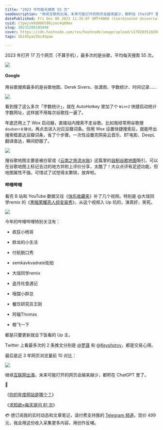 ```yaml
---
title: "2023 平均每天搜索 55 次"
seoDescription: "继续互联网出海，未来可能打开的网页会越来越少，都积在 ChatGPT 里了。"
datePublished: Fri Dec 08 2023 11:35:07 GMT+0000 (Coordinated Universal Time)
cuid: clpwjvk9d000l08jzec4q98mx
slug: 20231208193448
cover: https://cdn.hashnode.com/res/hashnode/image/upload/v1702035192083/63b59afb-f00a-4b20-b867-8de59e9b8b06.jpeg
tags: 5bi45yaz5bi45paw

---
```


2023 年打开 17 万个网页（不算手机），最多次的是谷歌，平均每天搜索 55 次。

![](https://cdn.hashnode.com/res/hashnode/image/upload/v1702035201741/aaeca4b7-ff6b-4038-a517-f919e9b0306d.jpeg)

#### Google

用谷歌搜索最多的是谷歌地图、Derek Sivers、张潇雨、字数统计、时间记录……

![](https://cdn.hashnode.com/res/hashnode/image/upload/v1702035208970/f160e5ad-0d98-45ba-8a9b-b81affd5a121.jpeg)

看到搜了这么多次「字数统计」，就在 AutoHotkey 里加了个 `Win+Z` 快捷启动统计字数网址，这样就不用每次谷歌找一遍了。

年底还用上了 Wox 启动器，直接站内搜索不走谷歌。比如我经常用谷歌搜`douban+关键词`，再点击进入对应豆瓣词条。但用 Wox 设置快捷搜索后，就能呼出搜索框直达豆瓣词条，省了个步骤。一次性设置完网易云音乐、BT电影、DeepL 翻译直达，瞬间舒服了。

![](https://cdn.hashnode.com/res/hashnode/image/upload/v1702035217895/cd70eeb0-2adf-4320-8993-18c9c545c163.jpeg)

搜谷歌地图主要是被白宦成《[云南之旅流水账](https://www.ixiqin.com/2023/07/02/yunnan-tour-laundry-list/)》这篇里的[自制谷歌地图](https://www.google.com/maps/d/u/0/viewer?mid=1YpZiBgEzBWmY58AY5EYLsl00apjJSxE&ll=25.98594858780785%2C101.98942258122874&z=8)吸引。可以在谷歌地图上标记去过的地方并附上评价分享，太酷了！大众点评有足迹功能，但地图属性不强。可惜试了试觉得太繁琐，放弃啦。

#### 哔哩哔哩

看完 B 站和 YouTube 数据又往《[快乐收藏夹](https://mp.weixin.qq.com/s?__biz=MzI3MzU5MDA1OQ==&mid=2247488211&idx=1&sn=835138f6ef701d873c4d23b09ce40eee&chksm=eb21a097dc562981d55c6ed3c2cc33fbbe24520c21de0719de9b7aa618837d482a2707fa46d8&token=400567632&lang=zh_CN#)》补了几个视频。特别是 @大瑶同学remix 的《[黑暗荣耀恶人组变装秀](https://www.bilibili.com/video/BV11T41167zQ/)》，从这个视频入 Up 坑的，演真好，笑死。

![](https://cdn.hashnode.com/res/hashnode/image/upload/v1702035263246/a92db4ee-94e7-4094-bf72-d5e3de0dd7fb.jpeg)

今年的哔哩哔哩特别关注有：

* 疯狂小杨哥
    
* 胖龙的小生活
    
* 付航脱口秀
    
* semkavkvadrate街拍
    
* 大瑶同学remix
    
* 盗月社食遇记
    
* 哦摆小胖总
    
* 餐饮研究员王刚
    
* 阿福Thomas
    
* 橙飞一下
    

都是只要更新就会下饭看的 Up 主。

Twitter 上看最多次的 2 条推文分别是 @[罗晟](https://twitter.com/luosheng199806/status/1526836757261520896) 和 @[Keyshotvv](https://twitter.com/Keyshotvv/status/1536032025962254339)，都是交易心得。

最后是近 3 年网页浏览量前 10 对比：

![](https://cdn.hashnode.com/res/hashnode/image/upload/v1702035237178/3abf5c78-9cbc-4bf5-ad5e-89f2ec29836c.jpeg)

继续[互联网出海](https://mp.weixin.qq.com/s?__biz=MzI3MzU5MDA1OQ==&mid=2247487227&idx=1&sn=514f13788b5a8f04265ee881324c099a&chksm=eb21bcbfdc5635a9b3603e59b5a0154db296a653935f136f338480fcbec0f59459d223839ec2&scene=21#)，未来可能打开的网页会越来越少，都积在 ChatGPT 里了。

🔗

《[你的年度网站是哪个？](https://mp.weixin.qq.com/s?__biz=MzI3MzU5MDA1OQ==&mid=2247487240&idx=1&sn=b0fac30e82b962af6ce32054a1b8229a&chksm=eb21bd4cdc56345a95cc93a6efcc27692e7e34c10a3026b43519785d5fb317547fdfb1de05d8#)》

《[求知欲≈每天提问 81 次](https://mp.weixin.qq.com/s?__biz=MzI3MzU5MDA1OQ==&mid=2247484675&idx=1&sn=5da93eba9aefd0c6a41f9267d1a61706&chksm=eb21b747dc563e515682df6ad9e8cfa487c5bc98324681abb54145e55273e09e1bdbdd87be36#)》

💳 想订阅我的实时动态和文章笔记，请付费支持我的 [Telegram 频道](https://mp.weixin.qq.com/s/A_yK10ktL8Nl7RzsnGwzEg)，现价 499 元，我会用这份收入采集更多内容，用创作反哺。